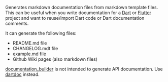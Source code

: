 [//]: # (This file was generated from: doc/template/01-Documentation-Builder.mdt using the documentation_builder package on: 2021-09-09 22:26:29.106968.)
<a id='lib-builder-documentation-builder-dart-documentationbuilder'></a>Generates markdown documentation files from markdown template files.
This can be useful when you write documentation for a
[Dart](https://dart.dev/) or [Flutter](https://flutter.dev/) project
and want to reuse/import Dart code or Dart documentation comments.

It can generate the following files:
- README.md file
- CHANGELOG.mdt file
- example.md file
- Github Wiki pages (also markdown files)

[documentation_builder](https://pub.dev/packages/documentation_builder) is not intended to generate API documentation.
Use [dartdoc](https://dart.dev/tools/dartdoc) instead.
